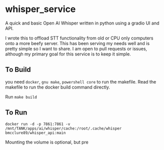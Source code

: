 # whisper_service

A quick and basic Open AI Whisper written in python using a gradio UI and API. 

I wrote this to offload STT functionality from old or CPU only computers onto a more beefy server. This has been serving my needs well and is pretty simple so I want to share. I am open to pull requests or issues, although my primary goal for this service is to keep it simple.

## To Build

you need `docker`, `gnu make`, `powershell core` to run the makefile. Read the makefile to run the docker build command directly. 

Run `make build`
## To Run

`docker run -d -p 7861:7861 -v /mnt/TANK/apps/ai/whisper/cache:/root/.cache/whisper bmcclure89/whisper_api:main`

Mounting the volume is optional, but pre